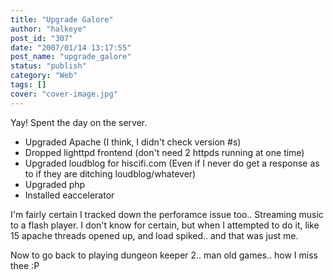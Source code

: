```yaml
---
title: "Upgrade Galore"
author: "halkeye"
post_id: "307"
date: "2007/01/14 13:17:55"
post_name: "upgrade_galore"
status: "publish"
category: "Web"
tags: []
cover: "cover-image.jpg"
---
```


Yay! Spent the day on the server.

* Upgraded Apache (I think, I didn't check version #s)
* Dropped lighttpd frontend (don't need 2 httpds running at one time)
* Upgraded loudblog for hiscifi.com (Even if I never do get a response as to if they are ditching loudblog/whatever)
* Upgraded php
* Installed eaccelerator

I'm fairly certain I tracked down the perforamce issue too.. Streaming music to a flash player. I don't know for certain, but when I attempted to do it, like 15 apache threads opened up, and load spiked.. and that was just me.

Now to go back to playing dungeon keeper 2.. man old games.. how I miss thee :P